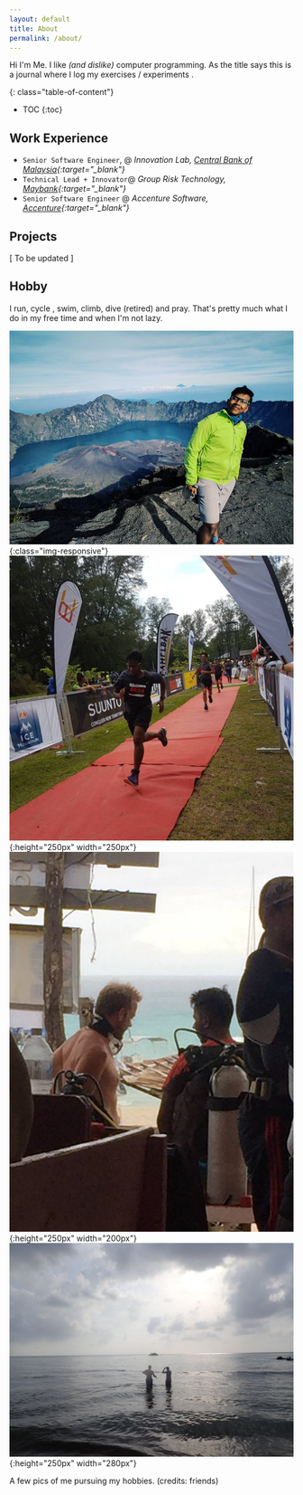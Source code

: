 ```yaml
---
layout: default
title: About
permalink: /about/
---
```


 Hi I'm Me. I like _(and dislike)_ computer programming. As the title says this is a journal where I log my exercises / experiments . 


<!--more-->


{: class="table-of-content"}
* TOC
{:toc}




## Work Experience

- `Senior Software Engineer`, @ *Innovation Lab, [Central Bank of Malaysia](http://www.bnm.gov.my){:target="_blank"}*
- `Technical Lead + Innovator`@ *Group Risk Technology, [Maybank](http://www.maybank.com/en/index.page){:target="_blank"}*
- `Senior Software Engineer` @ *Accenture Software, [Accenture](https://www.accenture.com/){:target="_blank"}*

## Projects

[ To be updated ]

## Hobby
I run, cycle , swim, climb, dive (retired) and pray. That's pretty much what I do in my free time and when I'm not lazy.

![Rinjani](/assets/images/rinjani.jpg){:class="img-responsive"}
![Bike](/assets/images/run.jpg){:height="250px" width="250px"}
![Bike](/assets/images/diving.jpg){:height="250px" width="200px"}
![Bike](/assets/images/beach.jpg){:height="250px" width="280px"}

A few pics of me pursuing my hobbies. (credits: friends)
